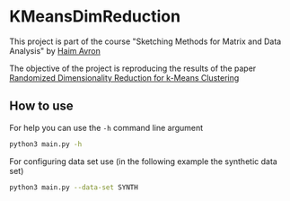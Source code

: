 # KMeansDimReduction

This project is part of the course "Sketching Methods for Matrix and Data Analysis" by [Haim Avron](http://www.math.tau.ac.il/~haimav/index.html)

The objective of the project is reproducing the results of the paper [Randomized Dimensionality Reduction
for k-Means Clustering](https://www.boutsidis.org/Boutsidis_IEEE_IT_15.pdf)

## How to use

For help you can use the ```-h``` command line argument

```bash
python3 main.py -h
```

For configuring data set use (in the following example the synthetic data set)

```bash
python3 main.py --data-set SYNTH
```
